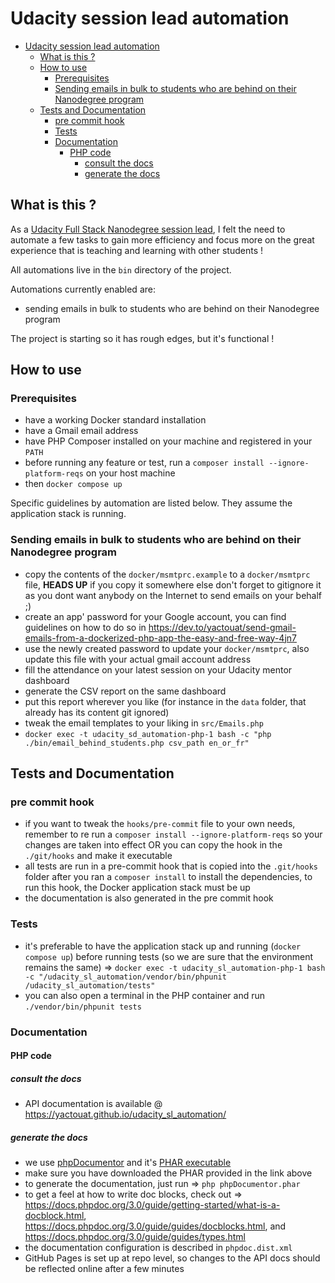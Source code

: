 # Udacity session lead automation

<!-- TOC -->

- [Udacity session lead automation](#udacity-session-lead-automation)
  - [What is this ?](#what-is-this-)
  - [How to use](#how-to-use)
    - [Prerequisites](#prerequisites)
    - [Sending emails in bulk to students who are behind on their Nanodegree program](#sending-emails-in-bulk-to-students-who-are-behind-on-their-nanodegree-program)
  - [Tests and Documentation](#tests-and-documentation)
    - [pre commit hook](#pre-commit-hook)
    - [Tests](#tests)
    - [Documentation](#documentation)
      - [PHP code](#php-code)
        - [consult the docs](#consult-the-docs)
        - [generate the docs](#generate-the-docs)

<!-- /TOC -->

## What is this ?

As a [Udacity Full Stack Nanodegree session lead](https://www.udacity.com/course/full-stack-web-developer-nanodegree--nd0044),
I felt the need to automate a few tasks to gain more efficiency and focus more on the great experience that is teaching and learning with other students !

All automations live in the `bin` directory of the project.

Automations currently enabled are:

- sending emails in bulk to students who are behind on their Nanodegree program

The project is starting so it has rough edges, but it's functional !

## How to use

### Prerequisites

- have a working Docker standard installation
- have a Gmail email address
- have PHP Composer installed on your machine and registered in your `PATH`
- before running any feature or test, run a `composer install --ignore-platform-reqs` on your host machine
- then `docker compose up`

Specific guidelines by automation are listed below. They assume the application stack is running.

### Sending emails in bulk to students who are behind on their Nanodegree program

- copy the contents of the `docker/msmtprc.example` to a `docker/msmtprc` file, **HEADS UP** if you copy it somewhere else don't forget to gitignore it as you dont want anybody on the Internet to send emails on your behalf ;)
- create an app' password for your Google account, you can find guidelines on how to do so in <https://dev.to/yactouat/send-gmail-emails-from-a-dockerized-php-app-the-easy-and-free-way-4jn7>
- use the newly created password to update your `docker/msmtprc`, also update this file with your actual gmail account address
- fill the attendance on your latest session on your Udacity mentor dashboard
- generate the CSV report on the same dashboard
- put this report wherever you like (for instance in the `data` folder, that already has its content git ignored)
- tweak the email templates to your liking in `src/Emails.php`
- `docker exec -t udacity_sd_automation-php-1 bash -c "php ./bin/email_behind_students.php csv_path en_or_fr"`

## Tests and Documentation

### pre commit hook

- if you want to tweak the `hooks/pre-commit` file to your own needs, remember to re run a `composer install --ignore-platform-reqs` so your changes are taken into effect OR you can copy the hook in the `./git/hooks` and make it executable
- all tests are run in a pre-commit hook that is copied into the `.git/hooks` folder after you ran a `composer install` to install the dependencies, to run this hook, the Docker application stack must be up
- the documentation is also generated in the pre commit hook

### Tests

- it's preferable to have the application stack up and running (`docker compose up`) before running tests (so we are sure that the environment remains the same) => `docker exec -t udacity_sl_automation-php-1 bash -c "/udacity_sl_automation/vendor/bin/phpunit /udacity_sl_automation/tests"`
- you can also open a terminal in the PHP container and run `./vendor/bin/phpunit tests`

### Documentation

#### PHP code

##### consult the docs

- API documentation is available @ <https://yactouat.github.io/udacity_sl_automation/>

##### generate the docs

- we use [phpDocumentor](https://www.phpdoc.org/) and it's [PHAR executable](https://phpdoc.org/phpDocumentor.phar)
- make sure you have downloaded the PHAR provided in the link above
- to generate the documentation, just run => `php phpDocumentor.phar`
- to get a feel at how to write doc blocks, check out => <https://docs.phpdoc.org/3.0/guide/getting-started/what-is-a-docblock.html>, <https://docs.phpdoc.org/3.0/guide/guides/docblocks.html>, and <https://docs.phpdoc.org/3.0/guide/guides/types.html>
- the documentation configuration is described in `phpdoc.dist.xml`
- GitHub Pages is set up at repo level, so changes to the API docs should be reflected online after a few minutes

